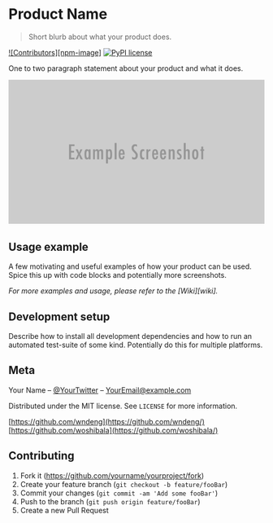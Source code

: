 # Product Name
> Short blurb about what your product does.

[![Contributors][npm-image]](https://github.com/wndeng/DOTA-2-Analytic/graphs/contributors)
[![PyPI license](https://img.shields.io/pypi/l/ansicolortags.svg)](https://pypi.python.org/pypi/ansicolortags/)


One to two paragraph statement about your product and what it does.

![](header.png)

## Usage example

A few motivating and useful examples of how your product can be used. Spice this up with code blocks and potentially more screenshots.

_For more examples and usage, please refer to the [Wiki][wiki]._

## Development setup

Describe how to install all development dependencies and how to run an automated test-suite of some kind. Potentially do this for multiple platforms.

## Meta

Your Name – [@YourTwitter](https://twitter.com/dbader_org) – YourEmail@example.com

Distributed under the MIT license. See ``LICENSE`` for more information.

[https://github.com/wndeng](https://github.com/wndeng/)
[https://github.com/woshibala](https://github.com/woshibala/)

## Contributing

1. Fork it (<https://github.com/yourname/yourproject/fork>)
2. Create your feature branch (`git checkout -b feature/fooBar`)
3. Commit your changes (`git commit -am 'Add some fooBar'`)
4. Push to the branch (`git push origin feature/fooBar`)
5. Create a new Pull Request

<!-- Markdown link & img dfn's -->
[contributor-image]: https://img.shields.io/badge/Contributors-2-green
